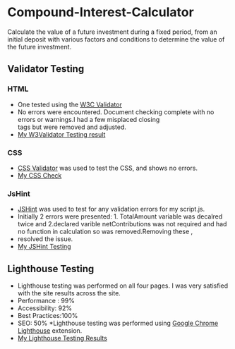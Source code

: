 # Compound-Interest-Calculator
Calculate the value of a future investment during a fixed period, from an initial deposit with various factors and conditions  to determine the value of the future investment.

## Validator Testing
### HTML
* One tested using the [W3C Validator](https://validator.w3.org/)
* No errors were encountered. Document checking complete with no errors or warnings.I had a few misplaced closing <div> tags but were removed and adjusted.
* [My W3Validator Testing result](documentation/compoundcalculatorw3.png)
  
### CSS
* [CSS Validator](https://jigsaw.w3.org/css-validator/) was used to test the CSS, and shows no errors.
* [My CSS Check](documentation/compoundcalculator-cssvalidator.png)

### JsHint
* [JSHint](http://https://jshint.com/) was used to test for any validation errors for my script.js.
* Initially 2 errors were presented: 1. TotalAmount variable was decalred twice and 2.declared varible netContributions was not required and had no function in calculation so was removed.Removing these ,
* resolved    the issue.
* [My JSHint Testing](documentation/jshint.png)

## Lighthouse Testing

* Lighthouse testing was performed on all four pages. I was very satisfied with the site results across the site.
*  Performance :  99%
*  Accessibility: 92%
*  Best Practices:100%
*  SEO:           50%
*Lighthouse testing was performed using [Google Chrome Lighthouse](https://chrome.google.com/webstore/detail/lighthouse/blipmdconlkpinefehnmjammfjpmpbjk) extension.
  * [My Lighthouse Testing Results](documentation/compound-lighthouse.png)
